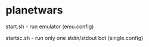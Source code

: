 # planetwars
start.sh - run emulator (emu.config)

startsc.sh - run only one stdin/stdout bot (single.config)
